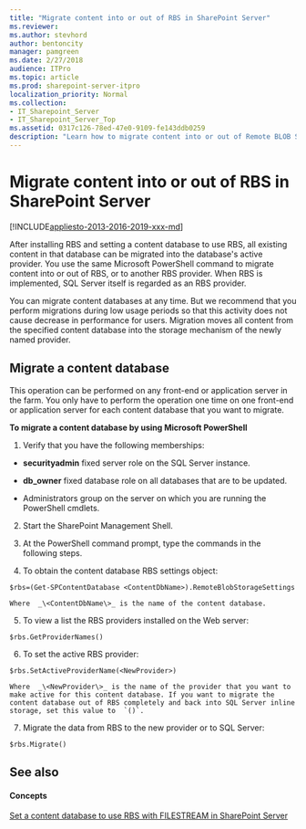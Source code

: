 ```yaml
---
title: "Migrate content into or out of RBS in SharePoint Server"
ms.reviewer: 
ms.author: stevhord
author: bentoncity
manager: pamgreen
ms.date: 2/27/2018
audience: ITPro
ms.topic: article
ms.prod: sharepoint-server-itpro
localization_priority: Normal
ms.collection:
- IT_Sharepoint_Server
- IT_Sharepoint_Server_Top
ms.assetid: 0317c126-78ed-47e0-9109-fe143ddb0259
description: "Learn how to migrate content into or out of Remote BLOB Storage (RBS), or to a different RBS provider for SharePoint Server."
---
```


# Migrate content into or out of RBS in SharePoint Server

[!INCLUDE[appliesto-2013-2016-2019-xxx-md](../includes/appliesto-2013-2016-2019-xxx-md.md)]
  
After installing RBS and setting a content database to use RBS, all existing content in that database can be migrated into the database's active provider. You use the same Microsoft PowerShell command to migrate content into or out of RBS, or to another RBS provider. When RBS is implemented, SQL Server itself is regarded as an RBS provider. 
  
You can migrate content databases at any time. But we recommend that you perform migrations during low usage periods so that this activity does not cause decrease in performance for users. Migration moves all content from the specified content database into the storage mechanism of the newly named provider. 
  
## Migrate a content database
<a name="proc1"> </a>

This operation can be performed on any front-end or application server in the farm. You only have to perform the operation one time on one front-end or application server for each content database that you want to migrate.
  
 **To migrate a content database by using Microsoft PowerShell**
  
1. Verify that you have the following memberships:
    
  - **securityadmin** fixed server role on the SQL Server instance. 
    
  - **db_owner** fixed database role on all databases that are to be updated. 
    
  - Administrators group on the server on which you are running the PowerShell cmdlets.
    
2. Start the SharePoint Management Shell.
    
3. At the PowerShell command prompt, type the commands in the following steps.
    
4. To obtain the content database RBS settings object:
    
  ```
  $rbs=(Get-SPContentDatabase <ContentDbName>).RemoteBlobStorageSettings
  ```

    Where  _\<ContentDbName\>_ is the name of the content database. 
    
5. To view a list the RBS providers installed on the Web server:
    
  ```
  $rbs.GetProviderNames()
  ```

6. To set the active RBS provider:
    
  ```
  $rbs.SetActiveProviderName(<NewProvider>)
  ```

    Where  _\<NewProvider\>_ is the name of the provider that you want to make active for this content database. If you want to migrate the content database out of RBS completely and back into SQL Server inline storage, set this value to  `()`.
    
7. Migrate the data from RBS to the new provider or to SQL Server:
    
  ```
  $rbs.Migrate()
  ```

## See also
<a name="proc1"> </a>

#### Concepts

[Set a content database to use RBS with FILESTREAM in SharePoint Server](set-a-content-database-to-use-rbs.md)

